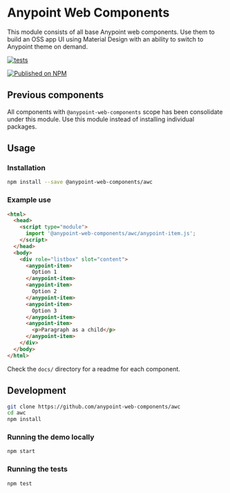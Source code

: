 # Anypoint Web Components

This module consists of all base Anypoint web components. Use them to build an OSS app UI using Material Design with an ability to switch to Anypoint theme on demand.

[![tests](https://github.com/anypoint-web-components/awc/actions/workflows/deployment.yml/badge.svg)](https://github.com/anypoint-web-components/awc/actions/workflows/deployment.yml)

[![Published on NPM](https://img.shields.io/npm/v/@anypoint-web-components/awc.svg)](https://www.npmjs.com/package/@anypoint-web-components/awc)

## Previous components

All components with `@anypoint-web-components` scope has been consolidate under this module. Use this module instead of installing individual packages.

## Usage

### Installation

```sh
npm install --save @anypoint-web-components/awc
```

### Example use

```html
<html>
  <head>
    <script type="module">
      import '@anypoint-web-components/awc/anypoint-item.js';
    </script>
  </head>
  <body>
    <div role="listbox" slot="content">
      <anypoint-item>
        Option 1
      </anypoint-item>
      <anypoint-item>
        Option 2
      </anypoint-item>
      <anypoint-item>
        Option 3
      </anypoint-item>
      <anypoint-item>
        <p>Paragraph as a child</p>
      </anypoint-item>
    </div>
  </body>
</html>
```

Check the `docs/` directory for a readme for each component.

## Development

```sh
git clone https://github.com/anypoint-web-components/awc
cd awc
npm install
```

### Running the demo locally

```sh
npm start
```

### Running the tests

```sh
npm test
```
